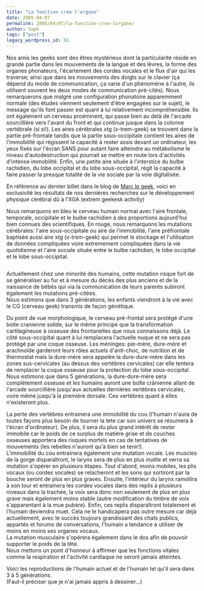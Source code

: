 ```yaml
---
title: "La fonction crée l'organe"
date: 2005-04-07
permalink: 2005/04/07/la-fonction-cree-lorgane/
author: Soph
tags: ["post"]
legacy_wordpress_id: 92
---
```


Nos amis les geeks sont des êtres mystérieux dont la particularité réside en grande partie dans les mouvements de la langue et des lèvres, la forme des organes phonateurs, l'écartement des cordes vocales et le flux d'air qui les traverse; ainsi que dans les mouvements des doigts sur le clavier (ça dépend du mode de communication, ça varie d'un phénomène à l'autre, ils utilisent souvent les deux modes de communication pré-cités). Nous remarquerons que malgré une configuration phonatoire apparemment normale (des études viennent seulement d'être engagées sur le sujet), le message qu'ils font passer est quant à lui relativement incompréhensible. Ils ont également un cerveau proéminent, qui passe bien au delà de l'arcade sourcillière vers l'avant du front et qui continue jusque dans la colonne vertébrale (si si!). Les aires cérébrales xtg (x-trem-geek) se trouvent dans la partie pré-frontale tandis que la partie sous-occipitale contient les aires de l'immobilité qui régissent la capacité à rester assis devant un ordinateur, les yeux fixés sur l'écran SANS pour autant faire atteindre au métabolisme le niveau d'autodestruction qui pourrait se mettre en route lors d'activités d'intense immobilité. Enfin, une petite aire située à l'interstice du bulbe rachidien, du lobe occipital et du lobe sous-occipital, régit la capacité à faire passer la presque totalité de la vie sociale par la voie digitalisée.

En référence au dernier billet dans le blog de [Marc le geek](http://marc-blog.kataplop.net/index.php/2005/04/06/71-vrac-de-geekerie?cos=1), voici en exclusivité les résultats de nos dernières recherches sur le développement physique cérébral dû à  l'XGA (extrem geekesk activity)

<!-- excerpt -->

Nous remarquons en bleu le cerveau humain normal avec l'aire frontale, temporale, occipitale et le bulbe rachidien à des proportions aujourd'hui bien connues des scientifiques. En rouge, nous remarquons les mutations cérébrales: l'aire sous-occipitale ou aire de l'immobilité, l'aire préfrontale baptisée aussi aire xtg (x-trem-geek) qui permet le stockage et l'utilisation de données compliquées voire extremement compliquées dans la vie quotidienne et l'aire sociale située entre le bulbe rachidien, le lobe occipital et le lobe sous-occipital.

<img src="https://64k.be/wp-content/uploads/2006/cerv.jpg" alt="" />

Actuellement chez une minorité des humains, cette mutation risque fort de se généraliser au fur et à mesure du décès des plus anciens et de la naissance de bébés qui via la communication de leurs parents subiront également les mutations pré-citées. <br />
Nous estimons que dans 3 générations, les enfants viendront à la vie avec le CG (cerveau geek) transmis de façon génétique.

Du point de vue morphologique, le cerveau pré-frontal sera protégé d'une boite cranienne solide, sur le même principe que la transformation cartilagineuse à osseuse des frontanelles que nous connaissons déjà. Le côté sous-occipital quant à lui remplacera l'actuelle nuque et ne sera pas protégé par une coque osseuse. Les méninges: pie-mère, dure-mère et arachnoïde garderont leurs rôles actuels d'anti-choc, de nutrition et de thermostat mais la dure-mère sera appelée la dure-dure-mère dans les zones sus-cervicales (au dessus des vertèbres cervicales) car elle tentera de remplacer la coque osseuse pour la protection du lobe sous-occipital.<br />
Nous estimons que dans 5 générations, la dure-dure-mère sera complètement osseuse et les humains auront une boîte crânienne allant de l'arcade sourcillière jusqu'aux actuelles dernières vertèbres cervicales, voire même jusqu'à la première dorsale. Ces vertèbres quant à elles n'existeront plus.

La perte des vertèbres entrainera une immobilité du cou (l'humain n'aura de toutes façons plus besoin de tourner la tete car son univers se résumera à l'écran d'ordinateur). De plus, il sera du plus grand intérêt de rester immobile car le poids de ce surplus de matière grise et de couches osseuses apportera des risques mortels en cas de tentatives de mouvements (les rebelles n'auront qu'à bien se tenir!). <br />
L'immobilité du cou entrainera également une mutation vocale. Les muscles de la gorge disparaîtront, le larynx sera de plus en plus inutile et verra sa mutation s'opérer en plusieurs étapes. Tout d'abord, moins mobiles, les plis vocaux (ou cordes vocales) se relacheront et les sons qui sortiront par la bouche seront de plus en plus graves. Ensuite, l'intérieur du larynx ramollira à son tour et entrainera les cordes vocales dans des replis à plusieurs niveaux dans la trachée, la voix sera donc non seulement de plus en plus grave mais également moins stable (autre modification du timbre de voix s'apparentant à la mue pubère). Enfin, ces replis disparaîtront totalement et l'humain deviendra muet. Cela ne le handicapera pas outre mesure car déjà actuellement, avec le succès toujours grandissant des chats publics, appartés et forums de conversations, l'humain a tendance à utiliser de moins en moins ses organes vocaux. <br />
La mutation musculaire s'opérera également dans le dos afin de pouvoir supporter le poids de la tête.<br />
Nous mettons un point d'honneur à affirmer que les fonctions vitales comme la respiration et l'activité cardiaque ne seront jamais atteintes.

Voici les reproductions de l'humain actuel et de l'humain tel qu'il sera dans 3 à 5 générations. <br />
<img src="https://64k.be/wp-content/uploads/2006/evo.JPG" alt="" /><br />
(Faut-il préciser que je n'ai jamais appris à dessiner...)
